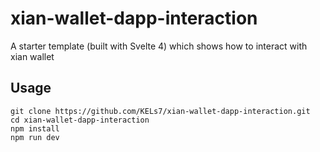 # xian-wallet-dapp-interaction
 A starter template (built with Svelte 4) which shows how to interact with xian wallet

## Usage
```
git clone https://github.com/KELs7/xian-wallet-dapp-interaction.git
cd xian-wallet-dapp-interaction
npm install
npm run dev
```
